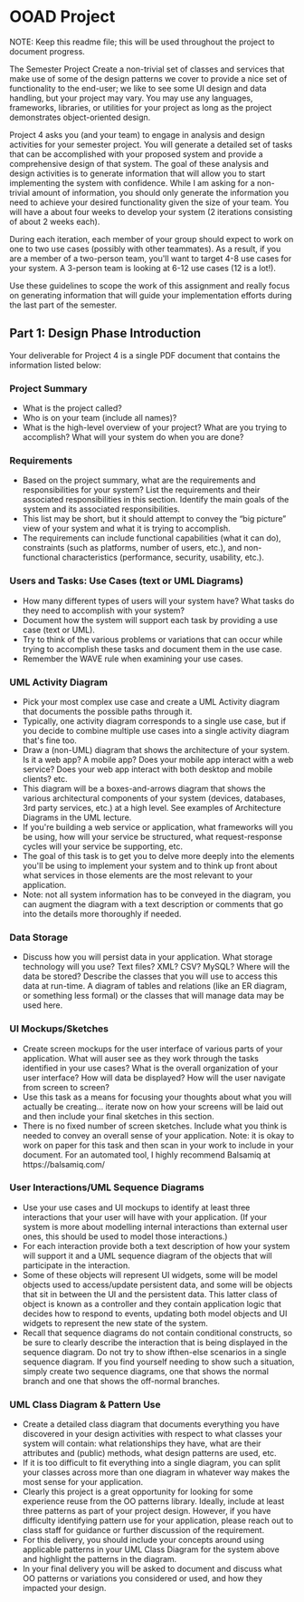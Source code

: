 # OOAD Project

NOTE: Keep this readme file; this will be used throughout the project to document progress.

The Semester Project
Create a non-trivial set of classes and services that make use of some of the design patterns we cover to provide a nice set of functionality to the end-user; we like to see some UI design and data handling, but your project may vary. You may use any languages, frameworks, libraries, or utilities for your project as long as the project demonstrates object-oriented design.

Project 4 asks you (and your team) to engage in analysis and design activities for your semester project. You will generate a detailed set of tasks that can be accomplished with your proposed system and provide a comprehensive design of that system. The goal of these analysis and design activities is to generate information that will allow you to start implementing the system with confidence.
While I am asking for a non-trivial amount of information, you should only generate the information you need to achieve your desired functionality given the size of your team. You will have a about four weeks to develop your system (2 iterations consisting of about 2 weeks each).

During each iteration, each member of your group should expect to work on one to two use cases (possibly with other teammates). As a result, if you are a member of a two-person team, you'll want to target 4-8 use cases for your system. A 3-person team is looking at 6-12 use cases (12 is a lot!).

Use these guidelines to scope the work of this assignment and really focus on generating information that will guide your implementation efforts during the last part of the semester.

## Part 1: Design Phase Introduction
Your deliverable for Project 4 is a single PDF document that contains the information listed below:

### Project Summary
<ul>
  <li>What is the project called?</li>
  <li>Who is on your team (include all names)?</li>
  <li>What is the high-level overview of your project? What are you trying to accomplish? What will your system do when you are done?</li>
</ul>

### Requirements
<ul>
  <li>Based on the project summary, what are the requirements and responsibilities for your system? List the requirements and their associated responsibilities in this section. Identify the main goals of the system and its associated responsibilities.</li>
  <li>This list may be short, but it should attempt to convey the “big picture” view of your system and what it is trying to accomplish.</li>
  <li>The requirements can include functional capabilities (what it can do), constraints (such as platforms, number of users, etc.), and non-functional characteristics (performance, security, usability, etc.).</li>
</ul>
  
### Users and Tasks: Use Cases (text or UML Diagrams)
<ul>
  <li>How many different types of users will your system have? What tasks do they need to accomplish with your system?</li>
  <li>Document how the system will support each task by providing a use case (text or UML).</li>
  <li>Try to think of the various problems or variations that can occur while trying to accomplish these tasks and document them in the use case.</li>
  <li>Remember the WAVE rule when examining your use cases.</li>
</ul>

### UML Activity Diagram
<ul>
  <li>Pick your most complex use case and create a UML Activity diagram that documents the possible paths through it.</li>
  <li>Typically, one activity diagram corresponds to a single use case, but if you decide to combine multiple use cases into a single activity diagram that's fine too.</li>
  <li>Draw a (non-UML) diagram that shows the architecture of your system. Is it a web app? A mobile app? Does your mobile app interact with a web service? Does your web app interact with both desktop and mobile clients? etc.</li>
  <li>This diagram will be a boxes-and-arrows diagram that shows the various architectural components of your system (devices, databases, 3rd party services, etc.) at a high level. See examples of Architecture Diagrams in the UML lecture.</li>
  <li>If you're building a web service or application, what frameworks will you be using, how will your service be structured, what request-response cycles will your service be supporting, etc.</li>
  <li>The goal of this task is to get you to delve more deeply into the elements you'll be using to implement your system and to think up front about what services in those elements are the most relevant to your application.</li>
  <li>Note: not all system information has to be conveyed in the diagram, you can augment the diagram with a text description or comments that go into the details more thoroughly if needed.</li>
</ul>
  
### Data Storage
<ul>
  <li>Discuss how you will persist data in your application. What storage technology will you use? Text files? XML? CSV? MySQL? Where will the data be stored? Describe the classes that you will use to access this data at run-time. A diagram of tables and relations (like an ER diagram, or something less formal) or the classes that will manage data may be used here.</li>
</ul>
  
### UI Mockups/Sketches
<ul>
  <li>Create screen mockups for the user interface of various parts of your application. What will auser see as they work through the tasks identified in your use cases? What is the overall organization of your user interface? How will data be displayed? How will the user navigate from screen to screen?</li>
  <li>Use this task as a means for focusing your thoughts about what you will actually be creating... iterate now on how your screens will be laid out and then include your final sketches in this section.</li>
  <li>There is no fixed number of screen sketches. Include what you think is needed to convey an overall sense of your application. Note: it is okay to work on paper for this task and then scan in your work to include in your document. For an automated tool, I highly recommend Balsamiq at https://balsamiq.com/</li>
</ul>

### User Interactions/UML Sequence Diagrams

<ul>
  <li>Use your use cases and UI mockups to identify at least three interactions that your user will have with your application. (If your system is more about modelling internal interactions than external user ones, this should be used to model those interactions.)</li>
  <li>For each interaction provide both a text description of how your system will support it and a UML sequence diagram of the objects that will participate in the interaction.</li>
  <li>Some of these objects will represent UI widgets, some will be model objects used to access/update persistent data, and some will be objects that sit in between the UI and the persistent data. This latter class of object is known as a controller and they contain application logic that decides how to respond to events, updating both model objects and UI widgets to represent the new state of the system.</li>
  <li>Recall that sequence diagrams do not contain conditional constructs, so be sure to clearly describe the interaction that is being displayed in the sequence diagram. Do not try to show ifthen-else scenarios in a single sequence diagram. If you find yourself needing to show such a situation, simply create two sequence diagrams, one that shows the normal branch and one that shows the off-normal branches.</li>
</ul>


### UML Class Diagram & Pattern Use
<ul>
  <li>Create a detailed class diagram that documents everything you have discovered in your design activities with respect to what classes your system will contain: what relationships they have, what are their attributes and (public) methods, what design patterns are used, etc.</li>
  <li>If it is too difficult to fit everything into a single diagram, you can split your classes across more than one diagram in whatever way makes the most sense for your application.</li>
  <li>Clearly this project is a great opportunity for looking for some experience reuse from the OO patterns library. Ideally, include at least three patterns as part of your project design. However, if you have difficulty identifying pattern use for your application, please reach out to class staff for guidance or further discussion of the requirement.</li>
  <li>For this delivery, you should include your concepts around using applicable patterns in your UML Class Diagram for the system above and highlight the patterns in the diagram.</li>
  <li>In your final delivery you will be asked to document and discuss what OO patterns or variations you considered or used, and how they impacted your design.</li>
</ul>
